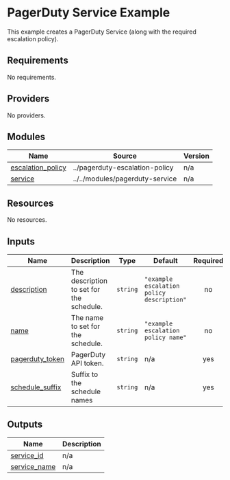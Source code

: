 # PagerDuty Service Example

This example creates a PagerDuty Service (along with the required escalation policy).

<!-- BEGIN_TF_DOCS -->
## Requirements

No requirements.

## Providers

No providers.

## Modules

| Name | Source | Version |
|------|--------|---------|
| <a name="module_escalation_policy"></a> [escalation\_policy](#module\_escalation\_policy) | ../pagerduty-escalation-policy | n/a |
| <a name="module_service"></a> [service](#module\_service) | ../../modules/pagerduty-service | n/a |

## Resources

No resources.

## Inputs

| Name | Description | Type | Default | Required |
|------|-------------|------|---------|:--------:|
| <a name="input_description"></a> [description](#input\_description) | The description to set for the schedule. | `string` | `"example escalation policy description"` | no |
| <a name="input_name"></a> [name](#input\_name) | The name to set for the schedule. | `string` | `"example escalation policy name"` | no |
| <a name="input_pagerduty_token"></a> [pagerduty\_token](#input\_pagerduty\_token) | PagerDuty API token. | `string` | n/a | yes |
| <a name="input_schedule_suffix"></a> [schedule\_suffix](#input\_schedule\_suffix) | Suffix to the schedule names | `string` | n/a | yes |

## Outputs

| Name | Description |
|------|-------------|
| <a name="output_service_id"></a> [service\_id](#output\_service\_id) | n/a |
| <a name="output_service_name"></a> [service\_name](#output\_service\_name) | n/a |
<!-- END_TF_DOCS -->
